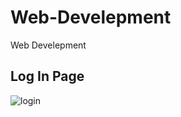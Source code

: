 # Web-Develepment
Web Develepment

## Log In Page 

![login](https://user-images.githubusercontent.com/75454756/169239545-6cd6a7e4-9bb7-4fb3-89f9-36e38c836a88.png)
